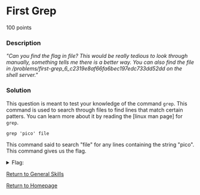 # First Grep
100 points

### Description
*"Can you find the flag in file? This would be really tedious to look through manually, something tells me there is a better way. You can also find the file in /problems/first-grep_6_c2319e8af66fa6bec197edc733dd52dd on the shell server."*

### Solution
This question is meant to test your knowledge of the command `grep`. This command is used to search through files to find lines that match certain patters.
You can learn more about it by reading the [linux man page] for `grep`.
```
grep 'pico' file
```

This command said to search "file" for any lines containing the string "pico". This command gives us the flag.
<details>
  <summary>Flag:</summary>
  picoCTF{grep_is_good_to_find_things_cdb327ab}
</details>

[Return to General Skills](https://github.com/sdvickers98/picoCTF-2019-Walkthrough/blob/master/general_skills/%230%20-%20General%20Skills%20Homepage.md)

[Return to Homepage](https://github.com/sdvickers98/picoCTF-2019-Walkthrough)
